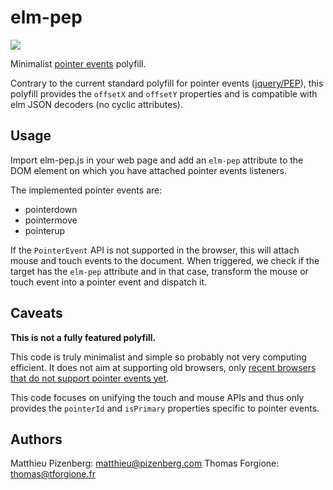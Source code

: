 # elm-pep

[![][badge-license]][license]

[badge-license]: https://img.shields.io/badge/license-MPL--2.0-blue.svg?style=flat-square
[license]: https://www.mozilla.org/en-US/MPL/2.0/

Minimalist [pointer events][pointer-events] polyfill.

Contrary to the current standard polyfill for pointer
events ([jquery/PEP][jquery-pep]), this polyfill provides
the `offsetX` and `offsetY` properties and
is compatible with elm JSON decoders (no cyclic attributes).

## Usage

Import elm-pep.js in your web page and
add an `elm-pep` attribute to the DOM element
on which you have attached pointer events listeners.

The implemented pointer events are:

* pointerdown
* pointermove
* pointerup

If the `PointerEvent` API is not supported in the browser,
this will attach mouse and touch events to the document.
When triggered, we check if the target has the `elm-pep`
attribute and in that case, transform the mouse or touch
event into a pointer event and dispatch it.

## Caveats

**This is not a fully featured polyfill.**

This code is truly minimalist and simple so
probably not very computing efficient.
It does not aim at supporting old browsers,
only [recent browsers that do not support
pointer events yet][caniuse-pointer].

This code focuses on unifying the touch and mouse APIs and
thus only provides the `pointerId` and `isPrimary`
properties specific to pointer events.

[pointer-events]: https://developer.mozilla.org/en-US/docs/Web/API/PointerEvent
[caniuse-pointer]: https://caniuse.com/#feat=pointer
[jquery-pep]: https://github.com/jquery/PEP

## Authors

Matthieu Pizenberg: matthieu@pizenberg.com
Thomas Forgione: thomas@tforgione.fr
